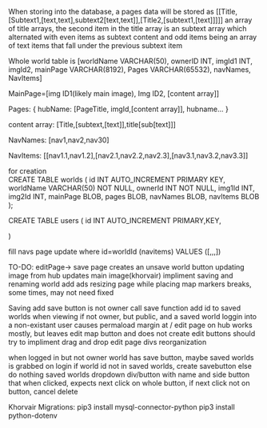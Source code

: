 When storing into the database, a pages data will be stored as [[Title,[Subtext1,[text,text],subtext2[text,text]],[Title2,[subtext1,[text]]]]]
an array of title arrays, the second item in the title array is an subtext array which alternated with even items as subtext content and odd items being an array of text items that fall under the previous subtext item

Whole world table is [worldName VARCHAR(50), ownerID INT, imgId1 INT, imgId2, mainPage VARCHAR(8192), Pages VARCHAR(65532), navNames, NavItems]

MainPage=[img ID1(likely main image), Img ID2, [content array]]

Pages:
{
hubName: [PageTitle, imgId,[content array]],
hubname...
}

content array:
[Title,[subtext,[text]],title[sub[text]]]

NavNames:
[nav1,nav2,nav30]

NavItems:
[[nav1.1,nav1.2],[nav2.1,nav2.2,nav2.3],[nav3.1,nav3.2,nav3.3]]

for creation  
 CREATE TABLE worlds (
id INT AUTO_INCREMENT PRIMARY KEY,
worldName VARCHAR(50) NOT NULL,
ownerId INT NOT NULL,
img1Id INT,
img2Id INT,
mainPage BLOB,
pages BLOB,
navNames BLOB,
navItems BLOB
);

CREATE TABLE users (
id INT AUTO_INCREMENT PRIMARY,KEY,

)

fill navs page
update where id=worldId (navitems) VALUES ([,,,])

TO-DO:
editPage-> save page creates an unsave world button
updating image from hub updates main image(khorvair)
impliment saving and renaming world
add ads
resizing page while placing map markers breaks, some times, may not need fixed

Saving
add save button is not owner
call save function
add id to saved worlds
when viewing if not owner, but public, and a saved world
loggin into a non-existant user causes permaload
margin at /
edit page on hub works mostly, but leaves edit map button and does not create edit buttons
should try to impliment drag and drop edit page divs reorganization

when logged in but not owner
world has save button, maybe saved worlds is grabbed on login
if world id not in saved worlds, create savebutton
else do nothing
saved worlds dropdown
div/button with name and side button that when clicked, expects next click on whole button, if next click not on button, cancel delete

Khorvair Migrations:
pip3 install mysql-connector-python
pip3 install python-dotenv
